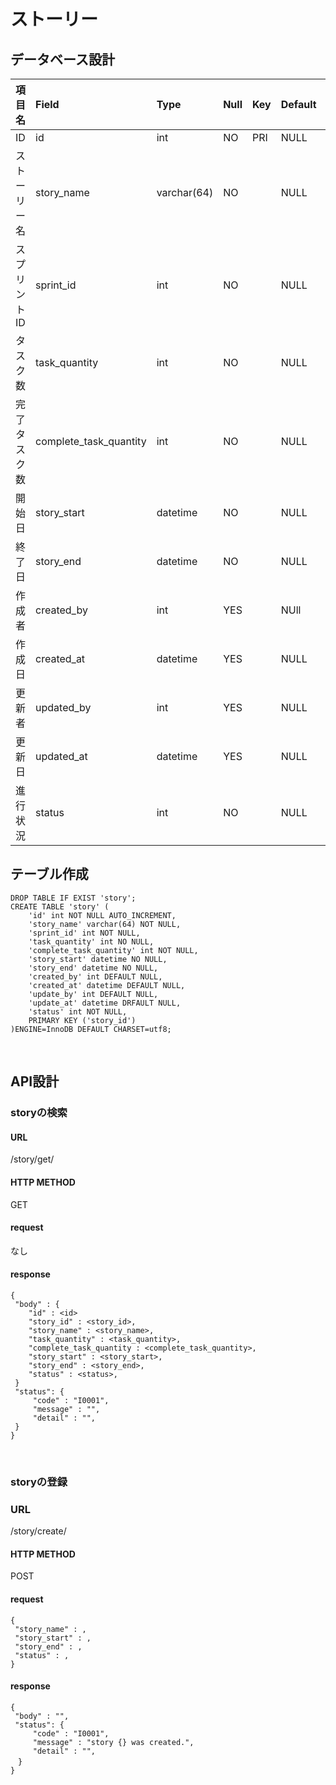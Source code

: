# ストーリー  

## データベース設計

項目名|Field|Type|Null|Key|Default|Extra|
|:--|:--|:--|:--|:--|:--|:--|
|ID|id|int|NO|PRI|NULL|auto_increment|
|ストーリー名|story_name|varchar(64)|NO||NULL||
|スプリントID|sprint_id|int|NO||NULL||
|タスク数|task_quantity|int|NO||NULL||
|完了タスク数|complete_task_quantity|int|NO||NULL||
|開始日|story_start|datetime|NO||NULL||
|終了日|story_end|datetime|NO||NULL||
|作成者|created_by|int|YES||NUll||
|作成日|created_at|datetime|YES||NULL||
|更新者|updated_by|int|YES||NULL||
|更新日|updated_at|datetime|YES||NULL||
|進行状況|status|int|NO||NULL|0=未着手 1=進行中 2=完了|


## テーブル作成
```
DROP TABLE IF EXIST 'story';  
CREATE TABLE 'story' (  
    'id' int NOT NULL AUTO_INCREMENT,  
    'story_name' varchar(64) NOT NULL,  
    'sprint_id' int NOT NULL,  
    'task_quantity' int NO NULL,  
    'complete_task_quantity' int NOT NULL,  
    'story_start' datetime NO NULL,  
    'story_end' datetime NO NULL,  
    'created_by' int DEFAULT NULL,  
    'created_at' datetime DEFAULT NULL,  
    'update_by' int DEFAULT NULL,  
    'update_at' datetime DRFAULT NULL,  
    'status' int NOT NULL,  
    PRIMARY KEY ('story_id')  
)ENGINE=InnoDB DEFAULT CHARSET=utf8;  
```
<br>

## API設計

### storyの検索  

#### URL   
 /story/get/  

#### HTTP METHOD  
GET

#### request  
なし  


#### response  
```
{
 "body" : {  
    "id" : <id>
    "story_id" : <story_id>,  
    "story_name" : <story_name>,
    "task_quantity" : <task_quantity>,
    "complete_task_quantity : <complete_task_quantity>,
    "story_start" : <story_start>,
    "story_end" : <story_end>,
    "status" : <status>,
 }
 "status": {
     "code" : "I0001",
     "message" : "",
     "detail" : "",
 }
}
```  
<br>

### storyの登録  

### URL  
/story/create/  

#### HTTP METHOD  
POST  

#### request
```
{ 
 "story_name" : ,
 "story_start" : ,
 "story_end" : ,
 "status" : ,  
}
```  


#### response  
```
{
 "body" : "",
 "status": {
     "code" : "I0001",
     "message" : "story {} was created.",
     "detail" : "",
　}
}
```





